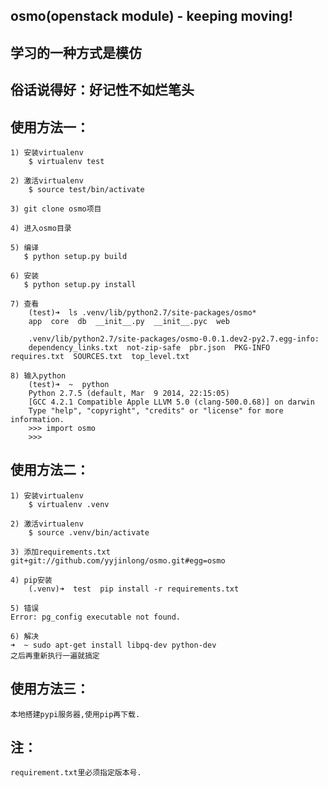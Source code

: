 osmo(openstack module) - keeping moving!
----------------------------------------

## 学习的一种方式是模仿

## 俗话说得好：好记性不如烂笔头

## 使用方法一：

    1) 安装virtualenv
        $ virtualenv test

    2) 激活virtualenv
        $ source test/bin/activate

    3) git clone osmo项目

    4) 进入osmo目录

    5) 编译
       $ python setup.py build

    6) 安装
       $ python setup.py install

    7) 查看
        (test)➜  ls .venv/lib/python2.7/site-packages/osmo*
        app  core  db  __init__.py  __init__.pyc  web

        .venv/lib/python2.7/site-packages/osmo-0.0.1.dev2-py2.7.egg-info:
        dependency_links.txt  not-zip-safe  pbr.json  PKG-INFO  requires.txt  SOURCES.txt  top_level.txt

    8) 输入python
        (test)➜  ~  python
        Python 2.7.5 (default, Mar  9 2014, 22:15:05)
        [GCC 4.2.1 Compatible Apple LLVM 5.0 (clang-500.0.68)] on darwin
        Type "help", "copyright", "credits" or "license" for more information.
        >>> import osmo
        >>>

## 使用方法二：

    1) 安装virtualenv
        $ virtualenv .venv

    2) 激活virtualenv
        $ source .venv/bin/activate

    3) 添加requirements.txt
	git+git://github.com/yyjinlong/osmo.git#egg=osmo

    4) pip安装
        (.venv)➜  test  pip install -r requirements.txt

    5) 错误
	Error: pg_config executable not found.

    6) 解决
	➜  ~ sudo apt-get install libpq-dev python-dev
	之后再重新执行一遍就搞定

## 使用方法三：

    本地搭建pypi服务器,使用pip再下载.

## 注：

    requirement.txt里必须指定版本号.
